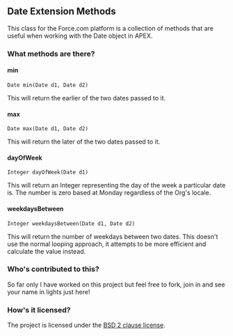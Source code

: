 ## Date Extension Methods

This class for the Force.com platform is a collection of methods that are useful when working with the Date object in APEX.

### What methods are there?

#### min
	Date min(Date d1, Date d2)
	
This will return the earlier of the two dates passed to it.

#### max
	Date max(Date d1, Date d2)

This will return the later of the two dates passed to it.

#### dayOfWeek
	Integer dayOfWeek(Date d1)

This will return an Integer representing the day of the week a particular date is.  The number is zero based at Monday regardless of the Org's locale.

#### weekdaysBetween
	Integer weekdaysBetween(Date d1, Date d2)
	
This will return the number of weekdays between two dates.  This doesn't use the normal looping approach, it attempts to be more efficient and calculate the value instead.



### Who's contributed to this?

So far only I have worked on this project but feel free to fork, join in and see your name in lights just here!

### How's it licensed?

The project is licensed under the [BSD 2 clause license](http://www.opensource.org/licenses/bsd-license.php).